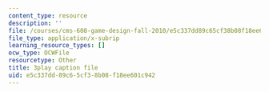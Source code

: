 ```yaml
---
content_type: resource
description: ''
file: /courses/cms-608-game-design-fall-2010/e5c337dd89c65cf38b08f18ee601c942_68571.vtt
file_type: application/x-subrip
learning_resource_types: []
ocw_type: OCWFile
resourcetype: Other
title: 3play caption file
uid: e5c337dd-89c6-5cf3-8b08-f18ee601c942
---
```

